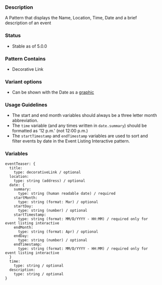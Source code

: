 ### Description
A Pattern that displays the Name, Location, Time, Date and a brief description of an event

### Status
* Stable as of 5.0.0

### Pattern Contains
* Decorative Link

### Variant options
* Can be shown with the Date as a [graphic](./?p=molecules-event-teaser-with-graphic)

### Usage Guidelines
* The start and end month variables should always be a three letter month abbreviation.
* The `time` variable (and any times written in `date.summary`) should be formatted as '12 p.m.' (not 12:00 p.m.)
* The `startTimestamp` and `endTimestamp` variables are used to sort and filter events by date in the Event Listing Interactive pattern.

### Variables
~~~
eventTeaser: {
  title: 
    type: decorativeLink / optional
  location: 
    type: string (address) / optional
  date: {
    summary: 
      type: string (human readable date) / required
    startMonth: 
      type: string (format: Mar) / optional
    startDay:
      type: string (number) / optional
    startTimestamp:
      type: string (format: MM/D/YYYY - HH:MM) / required only for event listing interactive
    endMonth: 
      type: string (format: Apr) / optional
    endDay:
      type: string (number) / optional
    endTimestamp:
      type: string (format: MM/D/YYYY - HH:MM) / required only for event listing interactive
  }
  time: 
    type: string / optional
  description: 
    type: string / optional
}
~~~
